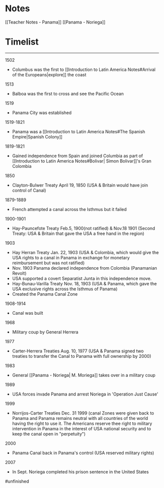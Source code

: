 # Notes
[[Teacher Notes - Panama]]
[[Panama - Noriega]]
# Timelist
---
1502
- Columbus was the first to [[Introduction to Latin America Notes#Arrival of the Europeans|explore]] the coast

1513
- Balboa was the first to cross and see the Pacific Ocean

1519
- Panama City was established

1519-1821
- Panama was a [[Introduction to Latin America Notes#The Spanish Empire|Spanish Colony]]

1819-1821
- Gained independence from Spain and joined Columbia as part of [[Introduction to Latin America Notes#Bolivar| Simon Bolivar]]'s Gran Colombia

1850
- Clayton-Bulwer Treaty April 19, 1850 (USA & Britain would have join control of Canal)

1879-1889
- French attempted a canal across the Isthmus but it failed

1900-1901
- Hay-Pauncefote Treaty Feb.5, 1900(not ratified) & Nov.18 1901 (Second Treaty: USA & Britain that gave the USA a free hand in the region)

1903
- Hay Herran Treaty Jan. 22, 1903 (USA & Colombia, which would give the USA rights to a canal in Panama in exchange for monetary reimbursement but was not ratified)
- Nov. 1903 Panama declared independence from Colombia (Panamanian Revolt)
- USA supported a covert Separatist Junta in this independence move.
- Hay-Bunau-Varilla Treaty Nov. 18, 1903 (USA & Panama, which gave the USA exclusive rights across the Isthmus of Panama)
- Created the Panama Canal Zone

1908-1914
- Canal was built

1968
- Military coup by General Herrera

1977
- Carter-Herrera Treaties Aug. 10, 1977 (USA & Panama signed two treaties to transfer the Canal to Panama with full ownership by 2000)

1983
- General [[Panama - Noriega| M. Moriega]] takes over in a military coup

1989
- USA forces invade Panama and arrest Noriega in 'Operation Just Cause'

1999
- Norrijos-Carter Treaties Dec. 31 1999 (canal Zones were given back to Panama and Panama remains neutral with all countries of the world having the right to use it. The Americans reserve thee right to military intervention in Panama in the interest of USA national security and to keep the canal open in "perpetuity")

2000
- Panama Canal back in Panama's control (USA reserved military rights)

2007
- In Sept. Noriega completed his prison sentence in the United States





#unfinished